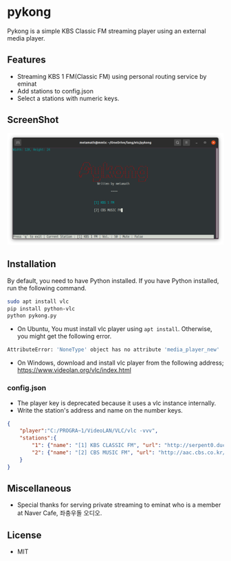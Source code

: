 # pykong
Pykong is a simple KBS Classic FM streaming player using an external media player.

## Features
- Streaming KBS 1 FM(Classic FM) using personal routing service by eminat
- Add stations to config.json
- Select a stations with numeric keys. 

## ScreenShot
![a pykong screenshot](./screen-shot.png)

## Installation
By default, you need to have Python installed. If you have Python installed, run the following command. 
```sh
sudo apt install vlc
pip install python-vlc
python pykong.py
```
- On Ubuntu, You must install vlc player using `apt install`. Otherwise, you might get the following error.
```sh
AttributeError: 'NoneType' object has no attribute 'media_player_new'
```
- On Windows, download and install vlc player from the following address; https://www.videolan.org/vlc/index.html

### config.json
- The player key is deprecated because it uses a vlc instance internally. 
- Write the station's address and name on the number keys. 

```json
{
    "player":"C:/PROGRA~1/VideoLAN/VLC/vlc -vvv",
    "stations":{
	    "1": {"name": "[1] KBS CLASSIC FM", "url": "http://serpent0.duckdns.org:8088/kbsfm.pls"},
	    "2": {"name": "[2] CBS MUSIC FM", "url": "http://aac.cbs.co.kr/cbs939/_definst_/cbs939.stream/playlist.m3u8"}
    }
}
```

## Miscellaneous
- Special thanks for serving private streaming to eminat who is a member at Naver Cafe, 좌충우돌 오디오.  

## License
- MIT
